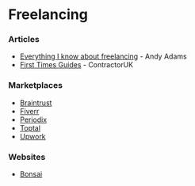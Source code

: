 # Freelancing

### Articles

* [Everything I know about freelancing](https://andyadams.org/everything-i-know-about-freelancing/) - Andy Adams
* [First Times Guides](https://www.contractoruk.com/first\_timers) - ContractorUK

### Marketplaces

* [Braintrust](https://www.usebraintrust.com)
* [Fiverr](https://www.fiverr.com)
* [Periodix](https://periodix.net)
* [Toptal](https://www.toptal.com)
* [Upwork](https://www.upwork.com)

### Websites

* [Bonsai](https://www.hellobonsai.com)
